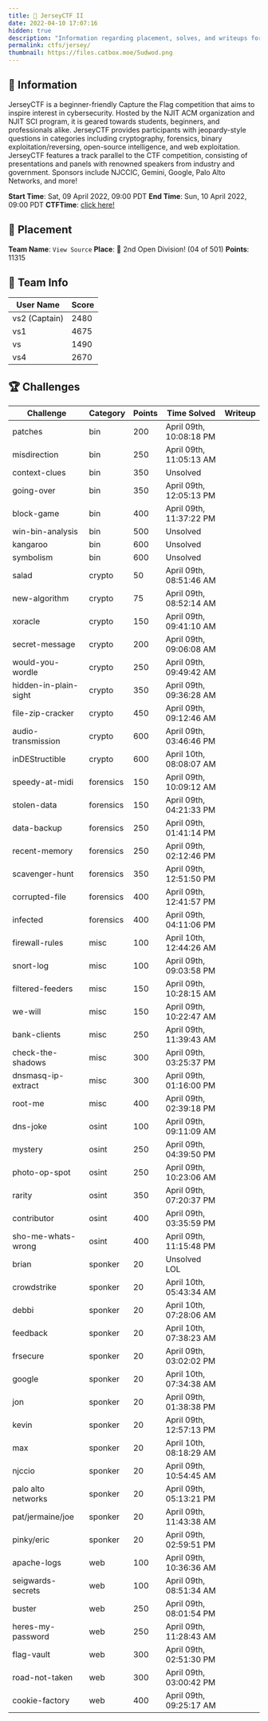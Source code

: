 ```yaml
---
title: 🔐 JerseyCTF II
date: 2022-04-10 17:07:16
hidden: true
description: "Information regarding placement, solves, and writeups for JerseyCTF II."
permalink: ctfs/jersey/
thumbnail: https://files.catbox.moe/5udwod.png
---
```

## 📜 Information

JerseyCTF is a beginner-friendly Capture the Flag competition that aims to inspire interest in cybersecurity. Hosted by the NJIT ACM organization and NJIT SCI program, it is geared towards students, beginners, and professionals alike. JerseyCTF provides participants with jeopardy-style questions in categories including cryptography, forensics, binary exploitation/reversing, open-source intelligence, and web exploitation. JerseyCTF features a track parallel to the CTF competition, consisting of presentations and panels with renowned speakers from industry and government. Sponsors include NJCCIC, Gemini, Google, Palo Alto Networks, and more!

**Start Time**: Sat, 09 April 2022, 09:00 PDT
**End Time**: Sun, 10 April 2022, 09:00 PDT
**CTFTime**: [click here!](https://ctftime.org/event/1590/)

## 🥇 Placement

**Team Name**: `View Source`
**Place**: 🥈 2nd Open Division! (04 of 501)
**Points**: 11315

## 👥 Team Info

| User Name     | Score |
|---------------|-------|
| vs2 (Captain) | 2480  |
| vs1           | 4675  |
| vs            | 1490  |
| vs4           | 2670  |

## 🏆 Challenges

|Challenge            |Category |Points|Time Solved             |Writeup|
|---------------------|---------|------|------------------------|-------|
|patches              |bin      |200   |April 09th, 10:08:18 PM |       |
|misdirection         |bin      |250   |April 09th, 11:05:13 AM |       |
|context-clues        |bin      |350   |Unsolved                |       |
|going-over           |bin      |350   |April 09th, 12:05:13 PM |       |
|block-game           |bin      |400   |April 09th, 11:37:22 PM |       |
|win-bin-analysis     |bin      |500   |Unsolved                |       |
|kangaroo             |bin      |600   |Unsolved                |       |
|symbolism            |bin      |600   |Unsolved                |       |
|salad                |crypto   |50    |April 09th, 08:51:46 AM |       |
|new-algorithm        |crypto   |75    |April 09th, 08:52:14 AM |       |
|xoracle              |crypto   |150   |April 09th, 09:41:10 AM |       |
|secret-message       |crypto   |200   |April 09th, 09:06:08 AM |       |
|would-you-wordle     |crypto   |250   |April 09th, 09:49:42 AM |       |
|hidden-in-plain-sight|crypto   |350   |April 09th, 09:36:28 AM |       |
|file-zip-cracker     |crypto   |450   |April 09th, 09:12:46 AM |       |
|audio-transmission   |crypto   |600   |April 09th, 03:46:46 PM |       |
|inDEStructible       |crypto   |600   |April 10th, 08:08:07 AM |       |
|speedy-at-midi       |forensics|150   |April 09th, 10:09:12 AM |       |
|stolen-data          |forensics|150   |April 09th, 04:21:33 PM |       |
|data-backup          |forensics|250   |April 09th, 01:41:14 PM |       |
|recent-memory        |forensics|250   |April 09th, 02:12:46 PM |       |
|scavenger-hunt       |forensics|350   |April 09th, 12:51:50 PM |       |
|corrupted-file       |forensics|400   |April 09th, 12:41:57 PM |       |
|infected             |forensics|400   |April 09th, 04:11:06 PM |       |
|firewall-rules       |misc     |100   |April 10th, 12:44:26 AM |       |
|snort-log            |misc     |100   |April 09th, 09:03:58 PM |       |
|filtered-feeders     |misc     |150   |April 09th, 10:28:15 AM |       |
|we-will              |misc     |150   |April 09th, 10:22:47 AM |       |
|bank-clients         |misc     |250   |April 09th, 11:39:43 AM |       |
|check-the-shadows    |misc     |300   |April 09th, 03:25:37 PM |       |
|dnsmasq-ip-extract   |misc     |300   |April 09th, 01:16:00 PM |       |
|root-me              |misc     |400   |April 09th, 02:39:18 PM |       |
|dns-joke             |osint    |100   |April 09th, 09:11:09 AM |       |
|mystery              |osint    |250   |April 09th, 04:39:50 PM |       |
|photo-op-spot        |osint    |250   |April 09th, 10:23:06 AM |       |
|rarity               |osint    |350   |April 09th, 07:20:37 PM |       |
|contributor          |osint    |400   |April 09th, 03:35:59 PM |       |
|sho-me-whats-wrong   |osint    |400   |April 09th, 11:15:48 PM |       |
|brian                |sponker  |20    |Unsolved LOL            |       |
|crowdstrike          |sponker  |20    |April 10th, 05:43:34 AM |       |
|debbi                |sponker  |20    |April 10th, 07:28:06 AM |       |
|feedback             |sponker  |20    |April 10th, 07:38:23 AM |       |
|frsecure             |sponker  |20    |April 09th, 03:02:02 PM |       |
|google               |sponker  |20    |April 10th, 07:34:38 AM |       |
|jon                  |sponker  |20    |April 09th, 01:38:38 PM |       |
|kevin                |sponker  |20    |April 09th, 12:57:13 PM |       |
|max                  |sponker  |20    |April 10th, 08:18:29 AM |       |
|njccio               |sponker  |20    |April 09th, 10:54:45 AM |       |
|palo alto networks   |sponker  |20    |April 09th, 05:13:21 PM |       |
|pat/jermaine/joe     |sponker  |20    |April 09th, 11:43:38 AM |       |
|pinky/eric           |sponker  |20    |April 09th, 02:59:51 PM |       |
|apache-logs          |web      |100   |April 09th, 10:36:36 AM |       |
|seigwards-secrets    |web      |100   |April 09th, 08:51:34 AM |       |
|buster               |web      |250   |April 09th, 08:01:54 PM |       |
|heres-my-password    |web      |250   |April 09th, 11:28:43 AM |       |
|flag-vault           |web      |300   |April 09th, 02:51:30 PM |       |
|road-not-taken       |web      |300   |April 09th, 03:00:42 PM |       |
|cookie-factory       |web      |400   |April 09th, 09:25:17 AM |       |

